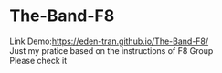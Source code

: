 # The-Band-F8
Link Demo:https://eden-tran.github.io/The-Band-F8/</br>
Just my pratice based on the instructions of F8 Group</br>
Please check it</br>
